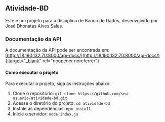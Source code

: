 ## Atividade-BD

Este é um projeto para a disciplina de Banco de Dados, desenvolvido por José Dhonatas Alves Sales.

### Documentação da API

A documentação da API pode ser encontrada em: [http://18.190.132.70:8000/api-docs/](http://18.190.132.70:8000/api-docs/){:target="_blank" rel="noopener noreferrer"}

#### Como executar o projeto

Para executar o projeto, siga as instruções abaixo:

1. Clone o repositório: `git clone https://github.com/seu-usuario/atividade-bd.git`
2. Acesse o diretório do projeto: `cd atividade-bd`
3. Instale as dependências: `npm install`
4. Inicie o servidor: `node index.js`

